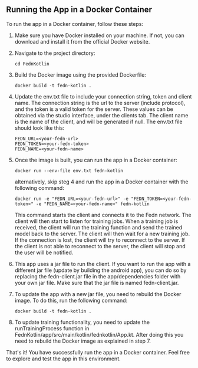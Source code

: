 ## Running the App in a Docker Container

To run the app in a Docker container, follow these steps:

1. Make sure you have Docker installed on your machine. If not, you can download and install it from the official Docker website.

2. Navigate to the project directory:

    ```shell
    cd FednKotlin
    ```

3. Build the Docker image using the provided Dockerfile:

    ```shell
    docker build -t fedn-kotlin .
    ```

4. Update the env.txt file to include your connection string, token and client name. The connection string is the url to the server (include protocol), and the token is a valid token for the server. These values can be obtained via the studio interface, under the clients tab. The client name is the name of the client, and will be generated if null. The env.txt file should look like this:

    ```shell
    FEDN_URL=<your-fedn-url>
    FEDN_TOKEN=<your-fedn-token>
    FEDN_NAME=<your-fedn-name>
    ```

5. Once the image is built, you can run the app in a Docker container:

    ```shell
    docker run --env-file env.txt fedn-kotlin
    ```

    alternatively, skip steg 4 and run the app in a Docker container with the following command:

    ```shell
    docker run -e "FEDN_URL=<your-fedn-url>" -e "FEDN_TOKEN=<your-fedn-token>" -e "FEDN_NAME=<your-fedn-name>" fedn-kotlin
    ```

    This command starts the client and connects it to the Fedn network. The client will then start to listen for training jobs. When a training job is received, the client will run the training function and send the trained model back to the server. The client will then wait for a new training job. If the connection is lost, the client will try to reconnect to the server. If the client is not able to reconnect to the server, the client will stop and the user will be notified.

6. This app uses a jar file to run the client. If you want to run the app with a different jar file (update by building the android app), you can do so by replacing the fedn-client.jar file in the app/dependencies folder with your own jar file. Make sure that the jar file is named fedn-client.jar.

7. To update the app with a new jar file, you need to rebuild the Docker image. To do this, run the following command:

    ```shell
    docker build -t fedn-kotlin .
    ```

8. To update training functionality, you need to update the runTrainingProcess function in FednKotlin/app/src/main/kotlin/fednkotlin/App.kt. After doing this you need to rebuild the Docker image as explained in step 7. 

That's it! You have successfully run the app in a Docker container. Feel free to explore and test the app in this environment.
